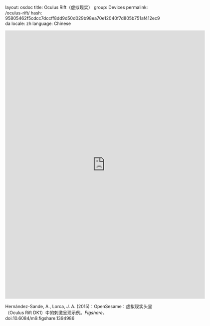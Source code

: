layout: osdoc
title: Oculus Rift（虚拟现实）
group: Devices
permalink: /oculus-rift/
hash: 95805462f5cdcc7dccff8dd9d50d029b98ea70e12040f7d805b751af412ec9da
locale: zh
language: Chinese

<iframe src="http://wl.figshare.com/articles/1394986/embed?show_title=1" width="640" height="861" frameborder="0"></iframe>

Hernández-Sande, A., Lorca, J. A. (2015)：OpenSesame：虚拟现实头显（Oculus Rift DK1）中的刺激呈现示例。*Figshare*。doi:10.6084/m9.figshare.1394986